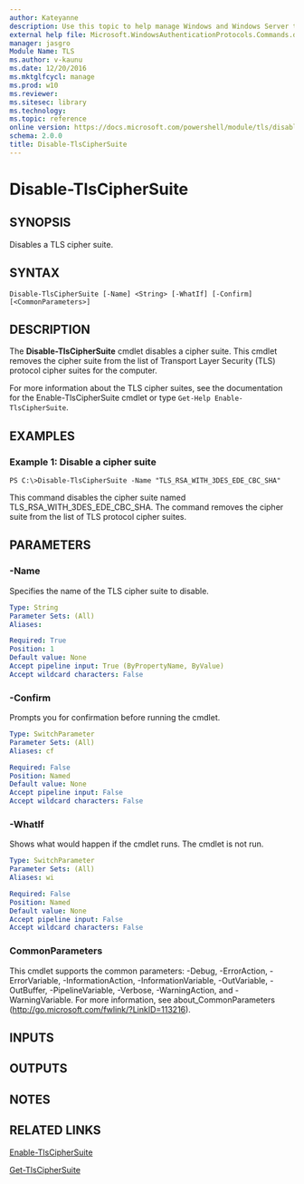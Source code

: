 ```yaml
---
author: Kateyanne
description: Use this topic to help manage Windows and Windows Server technologies with Windows PowerShell.
external help file: Microsoft.WindowsAuthenticationProtocols.Commands.dll-Help.xml
manager: jasgro
Module Name: TLS
ms.author: v-kaunu
ms.date: 12/20/2016
ms.mktglfcycl: manage
ms.prod: w10
ms.reviewer: 
ms.sitesec: library
ms.technology: 
ms.topic: reference
online version: https://docs.microsoft.com/powershell/module/tls/disable-tlsciphersuite?view=windowsserver2016-ps&wt.mc_id=ps-gethelp
schema: 2.0.0
title: Disable-TlsCipherSuite
---
```


# Disable-TlsCipherSuite

## SYNOPSIS
Disables a TLS cipher suite.

## SYNTAX

```
Disable-TlsCipherSuite [-Name] <String> [-WhatIf] [-Confirm] [<CommonParameters>]
```

## DESCRIPTION
The **Disable-TlsCipherSuite** cmdlet disables a cipher suite.
This cmdlet removes the cipher suite from the list of Transport Layer Security (TLS) protocol cipher suites for the computer.

For more information about the TLS cipher suites, see the documentation for the Enable-TlsCipherSuite cmdlet or type `Get-Help Enable-TlsCipherSuite`.

## EXAMPLES

### Example 1: Disable a cipher suite
```
PS C:\>Disable-TlsCipherSuite -Name "TLS_RSA_WITH_3DES_EDE_CBC_SHA"
```

This command disables the cipher suite named TLS_RSA_WITH_3DES_EDE_CBC_SHA.
The command removes the cipher suite from the list of TLS protocol cipher suites.

## PARAMETERS

### -Name
Specifies the name of the TLS cipher suite to disable.

```yaml
Type: String
Parameter Sets: (All)
Aliases: 

Required: True
Position: 1
Default value: None
Accept pipeline input: True (ByPropertyName, ByValue)
Accept wildcard characters: False
```

### -Confirm
Prompts you for confirmation before running the cmdlet.

```yaml
Type: SwitchParameter
Parameter Sets: (All)
Aliases: cf

Required: False
Position: Named
Default value: None
Accept pipeline input: False
Accept wildcard characters: False
```

### -WhatIf
Shows what would happen if the cmdlet runs. The cmdlet is not run.

```yaml
Type: SwitchParameter
Parameter Sets: (All)
Aliases: wi

Required: False
Position: Named
Default value: None
Accept pipeline input: False
Accept wildcard characters: False
```

### CommonParameters
This cmdlet supports the common parameters: -Debug, -ErrorAction, -ErrorVariable, -InformationAction, -InformationVariable, -OutVariable, -OutBuffer, -PipelineVariable, -Verbose, -WarningAction, and -WarningVariable. For more information, see about_CommonParameters (http://go.microsoft.com/fwlink/?LinkID=113216).

## INPUTS

## OUTPUTS

## NOTES

## RELATED LINKS

[Enable-TlsCipherSuite](./Enable-TlsCipherSuite.md)

[Get-TlsCipherSuite](./Get-TlsCipherSuite.md)

